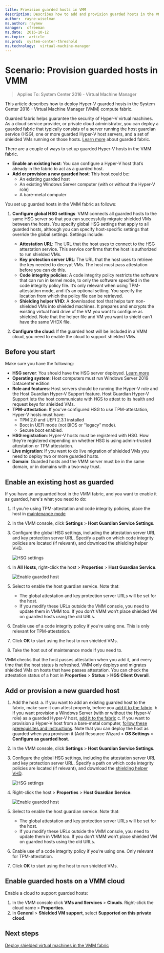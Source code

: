 ```yaml
---
title: Provision guarded hosts in VMM
description: Describes how to add and provision guarded hosts in the VMM fabric
author:  rayne-wiselman
ms.author: raynew
manager:  cfreeman
ms.date:  2016-10-12
ms.topic:  article
ms.prod:  system-center-threshold
ms.technology:  virtual-machine-manager
---
```


# Scenario: Provision guarded hosts in VMM

>Applies To: System Center 2016 - Virtual Machine Manager

This article describes how to deploy Hyper-V guarded hosts in the System Center 2016 - Virtual Machine Manager (VMM) compute fabric.

Guarded fabric helps guarantee the security of Hyper-V virtual machines. As a cloud service provider, or private cloud administrator, you can deploy a guarded fabric that typically consists of a server running the host guardian service (HSG), one or more guarded Hyper-V host servers, and a set of shielded VMs running on those hosts. [Learn more](https://technet.microsoft.com/windows-server-docs/security/guarded-fabric-and-shielded-vms) about guarded fabric.

There are a couple of ways to set up guarded Hyper-V hosts in the VMM fabric.
- **Enable an existing host**: You can configure a Hyper-V host that’s already in the fabric to act as a guarded host.
- **Add or provision a new guarded host**: This host could be:
    - An existing guarded host
    - An existing Windows Server computer (with or without the Hyper-V role)
    - A bare-metal computer

You set up guarded hosts in the VMM fabric as follows:

1. **Configure global HSG settings**: VMM connects all guarded hosts to the same HSG server so that you can successfully migrate shielded VMs between the hosts. You specify global HSG settings that apply to all guarded hosts, although you can specify host-specific settings that override the global settings. Settings include:
    - **Attestation URL**: The URL that the host uses to connect to the HSG attestation service. This service confirms that the host is authorized to run shielded VMs.
    - **Key protection server URL**: The URL that the host uses to retrieve the key needed to decrypt VMs. The host must pass attestation before you can do this.
    - **Code integrity policies**: A code integrity policy restricts the software that can run in kernel mode, to only the software specified in the code integrity policy file. It’s only relevant when using TPM-attestation mode, and it’s an optional setting. You specify the location from which the policy file can be retrieved.
    - **Shielding helper VHD**: A downloaded tool that helps turn non-shielded VMs into shielded machines. It prepares and encrypts the existing virtual hard drive of the VM you want to configure as shielded. Note that the helper file and VM you want to shield can’t have the same VHDX file.

2. **Configure the cloud**: If the guarded host will be included in a VMM cloud, you need to enable the cloud to support shielded VMs.

## Before you start

Make sure you have the following:

- **HSG server**: You should have the HSG server deployed. [Learn more](https://technet.microsoft.com/windows-server-docs/security/guarded-fabric-setting-up-the-host-guardian-service-hgs)
- **Operating system**: Host computers must run Windows Server 2016 Datacenter edition
- **Role and features**: Host servers should be running the Hyper-V role and the Host Guardian Hyper-V Support feature. Host Guardian Hyper-V Support lets the host communicate with HGS to attest to its health and request keys for shielded VMs.
- **TPM-attestation**: If you’ve configured HSG to use TPM-attestation, Hyper-V hosts must have:
    - TPM 2.0 and UEFI 2.3.1 installed
    - Boot in UEFI mode (not BIOS or “legacy” mode).
    - Secure boot enabled.
- **HSG registration**: Hyper-V hosts must be registered with HSG. How they’re registered depending on whether HSG is using admin-trusted attestation or TPM attestation.
- **Live migration**: If you want to do live migration of shielded VMs you need to deploy two or more guarded hosts.
- **Domain**: Guarded hosts and the VMM server must be in the same domain, or in domains with a two-way trust.


## Enable an existing host as guarded

If you have an unguarded host in the VMM fabric, and you want to enable it as guarded, here's what you need to do:

1.	If you’re using TPM-attestation and code integrity policies, place the host in [maintenance mode](manage-compute-host-service.md#put-hosts-in-maintenance-mode)
2.	In the VMM console, click **Settings** > **Host Guardian Service Settings**.
3.	Configure the global HSG settings, including the attestation server URL and key protection server URL. Specify a path on which code integrity policies are located (if relevant), and download the shielding helper VHD.

    ![HSG settings](../media/guarded-hsg-settings.png)

4. In **All Hosts**, right-click the host > **Properties** > **Host Guardian Service**.

    ![Enable guarded host](../media/guarded-enable-host.png)

5. Select to enable the host guardian service. Note that:

    - The global attestation and key protection server URLs will be set for the host.
    - If you modify these URLs outside the VMM console, you need to update them in VMM too. If you don’t VMM won’t place shielded VM on guarded hosts using the old URLs.
6.	Enable use of a code integrity policy if you’re using one. This is only relevant for TPM-attestation.
7.	Click **OK** to start using the host to run shielded VMs.
8.	Take the host out of maintenance mode if you need to.

VMM checks that the host passes attestation when you add it, and every time that the host status is refreshed. VMM only deploys and migrates shielded VMs on hosts that have passes attestation. You can check the attestation status of a host in **Properties** > **Status** > **HGS Client Overall**.

## Add or provision a new guarded host

1.	Add the host:
    a.	If you want to add an existing guarded host to the fabric, make sure it can attest properly, before you [add it to the fabric]( manage-compute-add-existing-servers.md).
    b.	If you want provision a Windows Server (with or without the Hyper-V role) as a guarded Hyper-V host, [add it to the fabric](manage-compute-add-existing-servers.md)
    c.	If you want to provision a Hyper-V host from a bare-metal computer, [follow these prerequisites and instructions](manage-compute-bare-metal-hyper-v.md). Note that you can deploy the host as guarded when you provision it (Add Resource Wizard > **OS Settings** > **Configure as guarded host**.
2.	In the VMM console, click **Settings** > **Host Guardian Service Settings**.
3.	Configure the global HSG settings, including the attestation server URL and key protection server URL. Specify a path on which code integrity policies are located (if relevant), and download the [shielding helper VHD](https://technet.microsoft.com/windows-server-docs/security/guarded-fabric-vm-shielding-helper-vhd).

    ![HSG settings](../media/guarded-hsg-settings.png)

4. Right-click the host > **Properties** > **Host Guardian Service**.

    ![Enable guarded host](../media/guarded-enable-host.png)

5. Select to enable the host guardian service. Note that:
    - The global attestation and key protection server URLs will be set for the host.
    - If you modify these URLs outside the VMM console, you need to update them in VMM too. If you don’t VMM won’t place shielded VM on guarded hosts using the old URLs.
6.	Enable use of a code integrity policy if you’re using one. Only relevant for TPM-attestation.
7.	Click **OK** to start using the host to run shielded VMs.

## Enable guarded hosts on a VMM cloud

Enable a cloud to support guarded hosts:

1.	In the VMM console click **VMs and Services** > **Clouds**. Right-click the cloud name > **Properties**.
2.	In **General** > **Shielded VM support**, select **Supported on this private cloud**.



## Next steps

[Deploy shielded virtual machines in the VMM fabric](guarded-vms.md)
